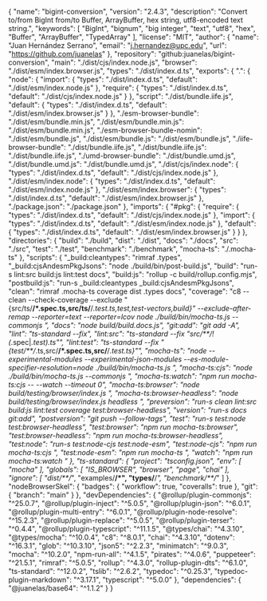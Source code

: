 {
  "name": "bigint-conversion",
  "version": "2.4.3",
  "description": "Convert to/from BigInt from/to Buffer, ArrayBuffer, hex string, utf8-encoded text string.",
  "keywords": [
    "BigInt",
    "bignum",
    "big integer",
    "text",
    "utf8",
    "hex",
    "Buffer",
    "ArrayBuffer",
    "TypedArray"
  ],
  "license": "MIT",
  "author": {
    "name": "Juan Hernández Serrano",
    "email": "j.hernandez@upc.edu",
    "url": "https://github.com/juanelas"
  },
  "repository": "github:juanelas/bigint-conversion",
  "main": "./dist/cjs/index.node.js",
  "browser": "./dist/esm/index.browser.js",
  "types": "./dist/index.d.ts",
  "exports": {
    ".": {
      "node": {
        "import": {
          "types": "./dist/index.d.ts",
          "default": "./dist/esm/index.node.js"
        },
        "require": {
          "types": "./dist/index.d.ts",
          "default": "./dist/cjs/index.node.js"
        }
      },
      "script": "./dist/bundle.iife.js",
      "default": {
        "types": "./dist/index.d.ts",
        "default": "./dist/esm/index.browser.js"
      }
    },
    "./esm-browser-bundle": "./dist/esm/bundle.min.js",
    "./dist/esm/bundle.min.js": "./dist/esm/bundle.min.js",
    "./esm-browser-bundle-nomin": "./dist/esm/bundle.js",
    "./dist/esm/bundle.js": "./dist/esm/bundle.js",
    "./iife-browser-bundle": "./dist/bundle.iife.js",
    "./dist/bundle.iife.js": "./dist/bundle.iife.js",
    "./umd-browser-bundle": "./dist/bundle.umd.js",
    "./dist/bundle.umd.js": "./dist/bundle.umd.js",
    "./dist/cjs/index.node": {
      "types": "./dist/index.d.ts",
      "default": "./dist/cjs/index.node.js"
    },
    "./dist/esm/index.node": {
      "types": "./dist/index.d.ts",
      "default": "./dist/esm/index.node.js"
    },
    "./dist/esm/index.browser": {
      "types": "./dist/index.d.ts",
      "default": "./dist/esm/index.browser.js"
    },
    "./package.json": "./package.json"
  },
  "imports": {
    "#pkg": {
      "require": {
        "types": "./dist/index.d.ts",
        "default": "./dist/cjs/index.node.js"
      },
      "import": {
        "types": "./dist/index.d.ts",
        "default": "./dist/esm/index.node.js"
      },
      "default": {
        "types": "./dist/index.d.ts",
        "default": "./dist/esm/index.browser.js"
      }
    }
  },
  "directories": {
    "build": "./build",
    "dist": "./dist",
    "docs": "./docs",
    "src": "./src",
    "test": "./test",
    "benchmark": "./benchmark",
    "mocha-ts": "./.mocha-ts"
  },
  "scripts": {
    "_build:cleantypes": "rimraf .types",
    "_build:cjsAndesmPkgJsons": "node ./build/bin/post-build.js",
    "build": "run-s lint:src build:js lint:test docs",
    "build:js": "rollup -c build/rollup.config.mjs",
    "postbuild:js": "run-s _build:cleantypes _build:cjsAndesmPkgJsons",
    "clean": "rimraf .mocha-ts coverage dist .types docs",
    "coverage": "c8 --clean --check-coverage --exclude \"{src/ts/**/*.spec.ts,src/ts/**/*.test.ts,test,test-vectors,build}\" --exclude-after-remap --reporter=text --reporter=lcov node ./build/bin/mocha-ts.js --commonjs ",
    "docs": "node build/build.docs.js",
    "git:add": "git add -A",
    "lint": "ts-standard --fix",
    "lint:src": "ts-standard --fix \"src/**/!(*.spec|*.test).ts\"",
    "lint:test": "ts-standard --fix \"{test/**/*.ts,src/**/*.spec.ts,src/**/*.test.ts}\"",
    "mocha-ts": "node --experimental-modules --experimental-json-modules --es-module-specifier-resolution=node ./build/bin/mocha-ts.js ",
    "mocha-ts:cjs": "node ./build/bin/mocha-ts.js --commonjs ",
    "mocha-ts:watch": "npm run mocha-ts:cjs -- --watch --timeout 0",
    "mocha-ts:browser": "node build/testing/browser/index.js ",
    "mocha-ts:browser-headless": "node build/testing/browser/index.js headless ",
    "preversion": "run-s clean lint:src build:js lint:test coverage test:browser-headless",
    "version": "run-s docs git:add",
    "postversion": "git push --follow-tags",
    "test": "run-s test:node test:browser-headless",
    "test:browser": "npm run mocha-ts:browser",
    "test:browser-headless": "npm run mocha-ts:browser-headless",
    "test:node": "run-s test:node-cjs test:node-esm",
    "test:node-cjs": "npm run mocha-ts:cjs ",
    "test:node-esm": "npm run mocha-ts ",
    "watch": "npm run mocha-ts:watch "
  },
  "ts-standard": {
    "project": "tsconfig.json",
    "env": [
      "mocha"
    ],
    "globals": [
      "IS_BROWSER",
      "browser",
      "page",
      "chai"
    ],
    "ignore": [
      "dist/**/*",
      "examples/**/*",
      "types/**/*",
      "benchmark/**/*"
    ]
  },
  "nodeBrowserSkel": {
    "badges": {
      "workflow": true,
      "coveralls": true
    },
    "git": {
      "branch": "main"
    }
  },
  "devDependencies": {
    "@rollup/plugin-commonjs": "^25.0.7",
    "@rollup/plugin-inject": "^5.0.5",
    "@rollup/plugin-json": "^6.0.1",
    "@rollup/plugin-multi-entry": "^6.0.1",
    "@rollup/plugin-node-resolve": "^15.2.3",
    "@rollup/plugin-replace": "^5.0.5",
    "@rollup/plugin-terser": "^0.4.4",
    "@rollup/plugin-typescript": "^11.1.5",
    "@types/chai": "^4.3.10",
    "@types/mocha": "^10.0.4",
    "c8": "^8.0.1",
    "chai": "^4.3.10",
    "dotenv": "^16.3.1",
    "glob": "^10.3.10",
    "json5": "^2.2.3",
    "minimatch": "^9.0.3",
    "mocha": "^10.2.0",
    "npm-run-all": "^4.1.5",
    "pirates": "^4.0.6",
    "puppeteer": "^21.5.1",
    "rimraf": "^5.0.5",
    "rollup": "^4.3.0",
    "rollup-plugin-dts": "^6.1.0",
    "ts-standard": "^12.0.2",
    "tslib": "^2.6.2",
    "typedoc": "^0.25.3",
    "typedoc-plugin-markdown": "^3.17.1",
    "typescript": "^5.0.0"
  },
  "dependencies": {
    "@juanelas/base64": "^1.1.2"
  }
}